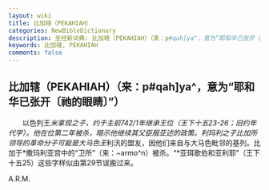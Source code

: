 ```yaml
---
layout: wiki
title: 比加辖（PEKAHIAH）
categories: NewBibleDictionary
description: 圣经新词典: 比加辖（PEKAHIAH）（来：p#qah]ya^，意为“耶和华已张开〔祂的眼睛〕”）
keywords: 比加辖, PEKAHIAH
comments: false
---
```


## 比加辖（PEKAHIAH）（来：p#qah]ya^，意为“耶和华已张开〔祂的眼睛〕”）

　　以色列王*米拿现之子，约于主前742/1年继承王位（王下十五23-26；*旧约年代学）。他在位第二年被杀，暗示他继续其父臣服亚述的政策。利玛利之子*比加所领导的革命分子可能是大马色王*利汛的盟友，因他们来自与大马色毗邻的基列。比加于*撒玛利亚宫中的“卫所”（来：~armo^n）被杀。“*亚珥歌伯和亚利耶”（王下十五25）这些字样似由第29节误搬过来。

A.R.M.








